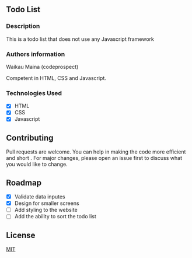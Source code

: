 ## Todo List

### Description

This is a todo list that does not use any Javascript framework

### Authors information

 Waikau Maina (codeprospect)

 Competent in HTML, CSS and Javascript.


### Technologies Used
- [x] HTML
- [x] CSS
- [x] Javascript

## Contributing
Pull requests are welcome. You can help in making the code more efficient and short . For major changes, please open an issue first to discuss what you would like to change.

## Roadmap
- [x] Validate data inputes
- [x] Design for smaller screens
- [ ] Add styling to the website
- [ ] Add the ability to sort the todo list

## License
[MIT](https://choosealicense.com/licenses/mit/)
